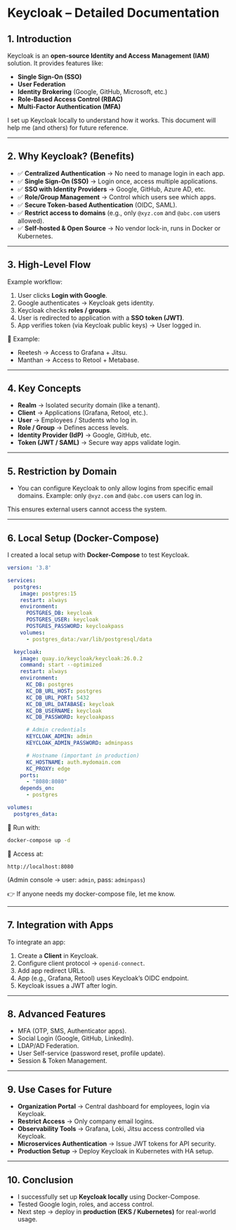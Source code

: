 # Keycloak – Detailed Documentation

## 1. Introduction

Keycloak is an **open-source Identity and Access Management (IAM)** solution. It provides features like:

* **Single Sign-On (SSO)**
* **User Federation**
* **Identity Brokering** (Google, GitHub, Microsoft, etc.)
* **Role-Based Access Control (RBAC)**
* **Multi-Factor Authentication (MFA)**

I set up Keycloak locally to understand how it works. This document will help me (and others) for future reference.

---

## 2. Why Keycloak? (Benefits)

* ✅ **Centralized Authentication** → No need to manage login in each app.
* ✅ **Single Sign-On (SSO)** → Login once, access multiple applications.
* ✅ **SSO with Identity Providers** → Google, GitHub, Azure AD, etc.
* ✅ **Role/Group Management** → Control which users see which apps.
* ✅ **Secure Token-based Authentication** (OIDC, SAML).
* ✅ **Restrict access to domains** (e.g., only `@xyz.com` and `@abc.com` users allowed).
* ✅ **Self-hosted & Open Source** → No vendor lock-in, runs in Docker or Kubernetes.

---

## 3. High-Level Flow

Example workflow:

1. User clicks **Login with Google**.
2. Google authenticates → Keycloak gets identity.
3. Keycloak checks **roles / groups**.
4. User is redirected to application with a **SSO token (JWT)**.
5. App verifies token (via Keycloak public keys) → User logged in.

🔑 Example:

* Reetesh → Access to Grafana + Jitsu.
* Manthan → Access to Retool + Metabase.

---

## 4. Key Concepts

* **Realm** → Isolated security domain (like a tenant).
* **Client** → Applications (Grafana, Retool, etc.).
* **User** → Employees / Students who log in.
* **Role / Group** → Defines access levels.
* **Identity Provider (IdP)** → Google, GitHub, etc.
* **Token (JWT / SAML)** → Secure way apps validate login.

---

## 5. Restriction by Domain

* You can configure Keycloak to only allow logins from specific email domains.
  Example: only `@xyz.com` and `@abc.com` users can log in.

This ensures external users cannot access the system.

---

## 6. Local Setup (Docker-Compose)

I created a local setup with **Docker-Compose** to test Keycloak.

```yaml
version: '3.8'

services:
  postgres:
    image: postgres:15
    restart: always
    environment:
      POSTGRES_DB: keycloak
      POSTGRES_USER: keycloak
      POSTGRES_PASSWORD: keycloakpass
    volumes:
      - postgres_data:/var/lib/postgresql/data

  keycloak:
    image: quay.io/keycloak/keycloak:26.0.2
    command: start --optimized
    restart: always
    environment:
      KC_DB: postgres
      KC_DB_URL_HOST: postgres
      KC_DB_URL_PORT: 5432
      KC_DB_URL_DATABASE: keycloak
      KC_DB_USERNAME: keycloak
      KC_DB_PASSWORD: keycloakpass

      # Admin credentials
      KEYCLOAK_ADMIN: admin
      KEYCLOAK_ADMIN_PASSWORD: adminpass

      # Hostname (important in production)
      KC_HOSTNAME: auth.mydomain.com
      KC_PROXY: edge
    ports:
      - "8080:8080"
    depends_on:
      - postgres

volumes:
  postgres_data:

```

🔹 Run with:

```bash
docker-compose up -d
```

🔹 Access at:

```
http://localhost:8080
```

(Admin console → user: `admin`, pass: `adminpass`)

👉 If anyone needs my docker-compose file, let me know.

---

## 7. Integration with Apps

To integrate an app:

1. Create a **Client** in Keycloak.
2. Configure client protocol → `openid-connect`.
3. Add app redirect URLs.
4. App (e.g., Grafana, Retool) uses Keycloak’s OIDC endpoint.
5. Keycloak issues a JWT after login.

---

## 8. Advanced Features

* MFA (OTP, SMS, Authenticator apps).
* Social Login (Google, GitHub, LinkedIn).
* LDAP/AD Federation.
* User Self-service (password reset, profile update).
* Session & Token Management.

---

## 9. Use Cases for Future

* **Organization Portal** → Central dashboard for employees, login via Keycloak.
* **Restrict Access** → Only company email logins.
* **Observability Tools** → Grafana, Loki, Jitsu access controlled via Keycloak.
* **Microservices Authentication** → Issue JWT tokens for API security.
* **Production Setup** → Deploy Keycloak in Kubernetes with HA setup.

---

## 10. Conclusion

* I successfully set up **Keycloak locally** using Docker-Compose.
* Tested Google login, roles, and access control.
* Next step → deploy in **production (EKS / Kubernetes)** for real-world usage.
